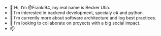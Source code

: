 - 👋 Hi, I’m @Franki94, my real name is Becker Utia.
- 👀 I’m interested in backend development, specialy c# and python.
- 🌱 I’m currently more about software architecture and log best practices.
- 💞️ I’m looking to collaborate on proyects with a big social impact.
- 📫 

<!---
Franki94/Franki94 is a ✨ special ✨ repository because its `README.md` (this file) appears on your GitHub profile.
You can click the Preview link to take a look at your changes.
--->
